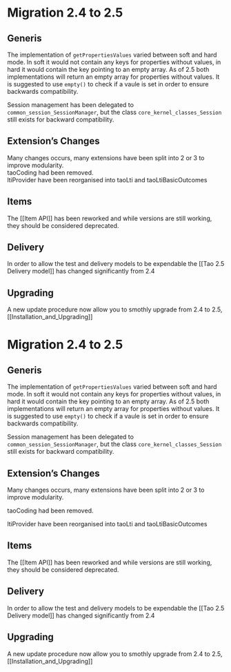 <!--
author:
    - 'Joel Bout'
created_at: '2013-06-04 14:36:21'
updated_at: '2014-03-11 10:59:37'
tags:
    - 'TAO 2 5'
-->

Migration 2.4 to 2.5
====================

Generis
-------

The implementation of `getPropertiesValues` varied between soft and hard mode. In soft it would not contain any keys for properties without values, in hard it would contain the key pointing to an empty array. As of 2.5 both implementations will return an empty array for properties without values. It is suggested to use `empty()` to check if a vaule is set in order to ensure backwards compatibility.

Session management has been delegated to `common_session_SessionManager`, but the class `core_kernel_classes_Session` still exists for backward compatibility.

Extension’s Changes
-------------------

Many changes occurs, many extensions have been split into 2 or 3 to improve modularity.\
taoCoding had been removed.\
ltiProvider have been reorganised into taoLti and taoLtiBasicOutcomes

Items
-----

The [[Item API]] has been reworked and while versions are still working, they should be considered deprecated.

Delivery
--------

In order to allow the test and delivery models to be expendable the [[Tao 2.5 Delivery model]] has changed significantly from 2.4

Upgrading
---------

A new update procedure now allow you to smothly upgrade from 2.4 to 2.5, [[Installation\_and\_Upgrading]]

Migration 2.4 to 2.5
====================

Generis
-------

The implementation of `getPropertiesValues` varied between soft and hard mode. In soft it would not contain any keys for properties without values, in hard it would contain the key pointing to an empty array. As of 2.5 both implementations will return an empty array for properties without values. It is suggested to use `empty()` to check if a vaule is set in order to ensure backwards compatibility.

Session management has been delegated to `common_session_SessionManager`, but the class `core_kernel_classes_Session` still exists for backward compatibility.

Extension’s Changes
-------------------

Many changes occurs, many extensions have been split into 2 or 3 to improve modularity.<br/>

taoCoding had been removed.<br/>

ltiProvider have been reorganised into taoLti and taoLtiBasicOutcomes

Items
-----

The [[Item API]] has been reworked and while versions are still working, they should be considered deprecated.

Delivery
--------

In order to allow the test and delivery models to be expendable the [[Tao 2.5 Delivery model]] has changed significantly from 2.4

Upgrading
---------

A new update procedure now allow you to smothly upgrade from 2.4 to 2.5, [[Installation\_and\_Upgrading]]



